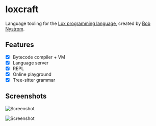 # loxcraft

Language tooling for the
[Lox programming language](http://craftinginterpreters.com/), created by
[Bob Nystrom](https://github.com/munificent).

## Features

- [x] Bytecode compiler + VM
- [x] Language server
- [x] REPL
- [x] Online playground
- [x] Tree-sitter grammar

## Screenshots

![Screenshot](https://user-images.githubusercontent.com/1777663/201916249-bb483038-7496-4f0a-9000-d63ef80b0b2e.png)

![Screenshot](https://user-images.githubusercontent.com/1777663/201918922-39b567fe-9375-4990-8224-e540cf3266bc.png)
